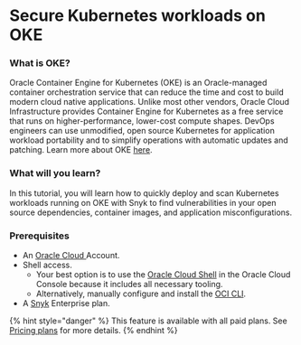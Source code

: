 # Secure Kubernetes workloads on OKE

### What is OKE?

Oracle Container Engine for Kubernetes (OKE) is an Oracle-managed container orchestration service that can reduce the time and cost to build modern cloud native applications. Unlike most other vendors, Oracle Cloud Infrastructure provides Container Engine for Kubernetes as a free service that runs on higher-performance, lower-cost compute shapes. DevOps engineers can use unmodified, open source Kubernetes for application workload portability and to simplify operations with automatic updates and patching. Learn more about OKE [here](https://www.oracle.com/cloud-native/container-engine-kubernetes/).

### What will you learn?

In this tutorial, you will learn how to quickly deploy and scan Kubernetes workloads running on OKE with Snyk to find vulnerabilities in your open source dependencies, container images, and application misconfigurations.

### Prerequisites

* An [Oracle Cloud ](https://cloud.oracle.com)Account.
* Shell access.
  * Your best option is to use the [Oracle Cloud Shell](https://docs.oracle.com/en-us/iaas/Content/API/Concepts/cloudshellintro.htm) in the Oracle Cloud Console because it includes all necessary tooling.
  * Alternatively, manually configure and install the [OCI CLI](https://docs.oracle.com/en-us/iaas/Content/API/SDKDocs/cliinstall.htm).
* A [Snyk](https://snyk.co/udrgA) Enterprise plan.

{% hint style="danger" %}
This feature is available with all paid plans. See [Pricing plans](https://snyk.io/plans/) for more details.
{% endhint %}
